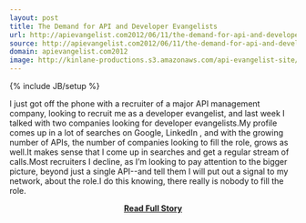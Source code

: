 ```yaml
---
layout: post
title: The Demand for API and Developer Evangelists
url: http://apievangelist.com2012/06/11/the-demand-for-api-and-developer-evangelists/
source: http://apievangelist.com2012/06/11/the-demand-for-api-and-developer-evangelists/
domain: apievangelist.com2012
image: http://kinlane-productions.s3.amazonaws.com/api-evangelist-site/blog/Tag-Cloud-API-Developer-Evangelist.png
---
```

{% include JB/setup %}<p>I just got off the phone with a recruiter of a major API management company, looking to recruit me as a developer evangelist, and last week I talked with two companies looking for developer evangelists.My profile comes up in a lot of searches on Google, LinkedIn , and with the growing number of APIs, the number of companies looking to fill the role, grows as well.It makes sense that I come up in searches and get a regular stream of calls.Most recruiters I decline, as I’m looking to pay attention to the bigger picture, beyond just a single API--and tell them I will put out a signal to my network, about the role.I do this knowing, there really is nobody to fill the role.</p>
<center><p><a href="http://apievangelist.com2012/06/11/the-demand-for-api-and-developer-evangelists/" style='padding:25px; font-sze:18px; font-weight: bold;'>Read Full Story</a></p></center>
